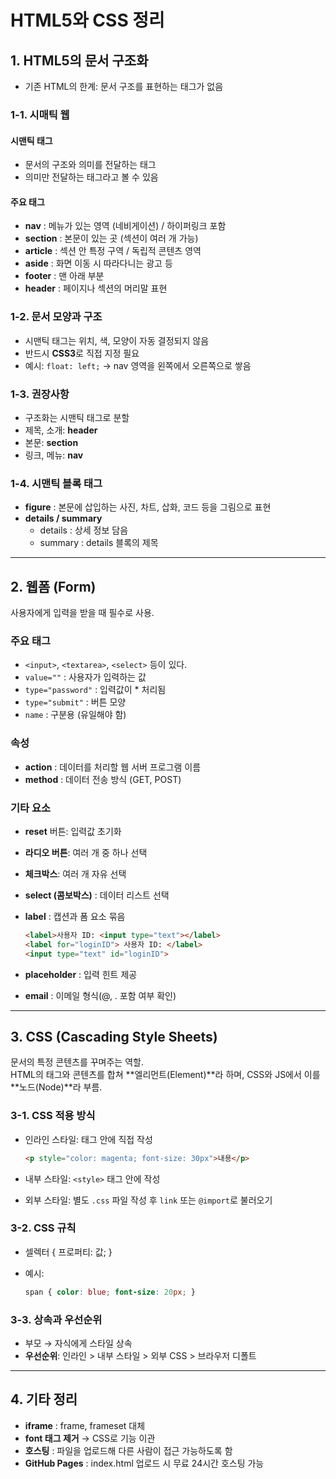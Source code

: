 # HTML5와 CSS 정리

## 1. HTML5의 문서 구조화

-   기존 HTML의 한계: 문서 구조를 표현하는 태그가 없음

### 1-1. 시매틱 웹

#### 시맨틱 태그

-   문서의 구조와 의미를 전달하는 태그
-   의미만 전달하는 태그라고 볼 수 있음

#### 주요 태그

-   **nav** : 메뉴가 있는 영역 (네비게이션) / 하이퍼링크 포함
-   **section** : 본문이 있는 곳 (섹션이 여러 개 가능)
-   **article** : 섹션 안 특정 구역 / 독립적 콘텐츠 영역
-   **aside** : 화면 이동 시 따라다니는 광고 등
-   **footer** : 맨 아래 부분
-   **header** : 페이지나 섹션의 머리말 표현

### 1-2. 문서 모양과 구조

-   시맨틱 태그는 위치, 색, 모양이 자동 결정되지 않음
-   반드시 **CSS3**로 직접 지정 필요
-   예시: `float: left;` → nav 영역을 왼쪽에서 오른쪽으로 쌓음

### 1-3. 권장사항

-   구조화는 시맨틱 태그로 분할
-   제목, 소개: **header**
-   본문: **section**
-   링크, 메뉴: **nav**

### 1-4. 시맨틱 블록 태그

-   **figure** : 본문에 삽입하는 사진, 차트, 삽화, 코드 등을 그림으로
    표현
-   **details / summary**
    -   details : 상세 정보 담음
    -   summary : details 블록의 제목

------------------------------------------------------------------------

## 2. 웹폼 (Form)

사용자에게 입력을 받을 때 필수로 사용.

### 주요 태그

-   `<input>`, `<textarea>`, `<select>` 등이 있다.
-   `value=""` : 사용자가 입력하는 값
-   `type="password"` : 입력값이 \* 처리됨
-   `type="submit"` : 버튼 모양
-   `name` : 구분용 (유일해야 함)

### 속성

-   **action** : 데이터를 처리할 웹 서버 프로그램 이름
-   **method** : 데이터 전송 방식 (GET, POST)

### 기타 요소

-   **reset** 버튼: 입력값 초기화

-   **라디오 버튼**: 여러 개 중 하나 선택

-   **체크박스**: 여러 개 자유 선택

-   **select (콤보박스)** : 데이터 리스트 선택

-   **label** : 캡션과 폼 요소 묶음

    ``` html
    <label>사용자 ID: <input type="text"></label>
    <label for="loginID"> 사용자 ID: </label>
    <input type="text" id="loginID">
    ```

-   **placeholder** : 입력 힌트 제공

-   **email** : 이메일 형식(@, . 포함 여부 확인)

------------------------------------------------------------------------

## 3. CSS (Cascading Style Sheets)

문서의 특정 콘텐츠를 꾸며주는 역할.\
HTML의 태그와 콘텐츠를 합쳐 **엘리먼트(Element)**라 하며, CSS와 JS에서
이를 **노드(Node)**라 부름.

### 3-1. CSS 적용 방식

-   인라인 스타일: 태그 안에 직접 작성

    ``` html
    <p style="color: magenta; font-size: 30px">내용</p>
    ```

-   내부 스타일: `<style>` 태그 안에 작성

-   외부 스타일: 별도 `.css` 파일 작성 후 `link` 또는 `@import`로
    불러오기

### 3-2. CSS 규칙

-   셀렉터 { 프로퍼티: 값; }

-   예시:

    ``` css
    span { color: blue; font-size: 20px; }
    ```

### 3-3. 상속과 우선순위

-   부모 → 자식에게 스타일 상속
-   **우선순위**: 인라인 \> 내부 스타일 \> 외부 CSS \> 브라우저 디폴트

------------------------------------------------------------------------

## 4. 기타 정리

-   **iframe** : frame, frameset 대체
-   **font 태그 제거** → CSS로 기능 이관
-   **호스팅** : 파일을 업로드해 다른 사람이 접근 가능하도록 함
-   **GitHub Pages** : index.html 업로드 시 무료 24시간 호스팅 가능

